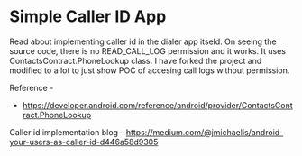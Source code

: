 # Simple Caller ID App
Read about implementing caller id in the dialer app itseld. On seeing the source code, there is no READ_CALL_LOG permission and it works.
It uses ContactsContract.PhoneLookup class. I have forked the project and modified to a lot to just show POC of accesing call logs without permission.

Reference - 
- https://developer.android.com/reference/android/provider/ContactsContract.PhoneLookup

Caller id implementation blog - 
https://medium.com/@jmichaelis/android-your-users-as-caller-id-d446a58d9305
